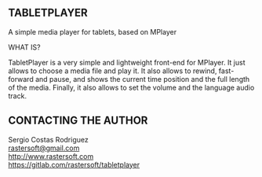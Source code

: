 ## TABLETPLAYER ##

A simple media player for tablets, based on MPlayer

WHAT IS?

TabletPlayer is a very simple and lightweight front-end for MPlayer. It just allows to choose a media file and play it. It also allows to rewind, fast-forward and pause, and shows the current time position and the full length of the media. Finally, it also allows to set the volume and the language audio track.

## CONTACTING THE AUTHOR ##

Sergio Costas Rodriguez  
rastersoft@gmail.com  
http://www.rastersoft.com  
https://gitlab.com/rastersoft/tabletplayer
